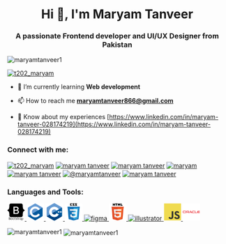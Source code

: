 <h1 align="center">Hi 👋, I'm Maryam Tanveer</h1>
<h3 align="center">A passionate Frontend developer and UI/UX Designer from Pakistan</h3>
<p align="left"> <img src="https://komarev.com/ghpvc/?username=maryamtanveer1&label=Profile%20views&color=0e75b6&style=flat" alt="maryamtanveer1" /> </p>

<p align="left"> <a href="https://twitter.com/t202_maryam" target="blank"><img src="https://img.shields.io/twitter/follow/t202_maryam?logo=twitter&style=for-the-badge" alt="t202_maryam" /></a> </p>

- 🌱 I’m currently learning **Web development**

- 📫 How to reach me **maryamtanveer866@gmail.com**

- 📄 Know about my experiences [https://www.linkedin.com/in/maryam-tanveer-028174219](https://www.linkedin.com/in/maryam-tanveer-028174219)

<h3 align="left">Connect with me:</h3>
<p align="left">
<a href="https://twitter.com/t202_maryam" target="blank"><img align="center" src="https://raw.githubusercontent.com/rahuldkjain/github-profile-readme-generator/master/src/images/icons/Social/twitter.svg" alt="t202_maryam" height="30" width="40" /></a>
<a href="https://linkedin.com/in/maryam tanveer" target="blank"><img align="center" src="https://raw.githubusercontent.com/rahuldkjain/github-profile-readme-generator/master/src/images/icons/Social/linked-in-alt.svg" alt="maryam tanveer" height="30" width="40" /></a>
<a href="https://stackoverflow.com/users/maryam tanveer" target="blank"><img align="center" src="https://raw.githubusercontent.com/rahuldkjain/github-profile-readme-generator/master/src/images/icons/Social/stack-overflow.svg" alt="maryam tanveer" height="30" width="40" /></a>
<a href="https://dribbble.com/maryam" target="blank"><img align="center" src="https://raw.githubusercontent.com/rahuldkjain/github-profile-readme-generator/master/src/images/icons/Social/dribbble.svg" alt="maryam" height="30" width="40" /></a>
<a href="https://www.behance.net/maryam tanveer" target="blank"><img align="center" src="https://raw.githubusercontent.com/rahuldkjain/github-profile-readme-generator/master/src/images/icons/Social/behance.svg" alt="maryam tanveer" height="30" width="40" /></a>
<a href="https://medium.com/@maryamtanveer" target="blank"><img align="center" src="https://raw.githubusercontent.com/rahuldkjain/github-profile-readme-generator/master/src/images/icons/Social/medium.svg" alt="@maryamtanveer" height="30" width="40" /></a>
<a href="https://www.youtube.com/c/maryam tanveer" target="blank"><img align="center" src="https://raw.githubusercontent.com/rahuldkjain/github-profile-readme-generator/master/src/images/icons/Social/youtube.svg" alt="maryam tanveer" height="30" width="40" /></a>
</p>

<h3 align="left">Languages and Tools:</h3>
<p align="left"> <a href="https://getbootstrap.com" target="_blank" rel="noreferrer"> <img src="https://raw.githubusercontent.com/devicons/devicon/master/icons/bootstrap/bootstrap-plain-wordmark.svg" alt="bootstrap" width="40" height="40"/> </a> <a href="https://www.cprogramming.com/" target="_blank" rel="noreferrer"> <img src="https://raw.githubusercontent.com/devicons/devicon/master/icons/c/c-original.svg" alt="c" width="40" height="40"/> </a> <a href="https://www.w3schools.com/cpp/" target="_blank" rel="noreferrer"> <img src="https://raw.githubusercontent.com/devicons/devicon/master/icons/cplusplus/cplusplus-original.svg" alt="cplusplus" width="40" height="40"/> </a> <a href="https://www.w3schools.com/css/" target="_blank" rel="noreferrer"> <img src="https://raw.githubusercontent.com/devicons/devicon/master/icons/css3/css3-original-wordmark.svg" alt="css3" width="40" height="40"/> </a> <a href="https://www.figma.com/" target="_blank" rel="noreferrer"> <img src="https://www.vectorlogo.zone/logos/figma/figma-icon.svg" alt="figma" width="40" height="40"/> </a> <a href="https://www.w3.org/html/" target="_blank" rel="noreferrer"> <img src="https://raw.githubusercontent.com/devicons/devicon/master/icons/html5/html5-original-wordmark.svg" alt="html5" width="40" height="40"/> </a> <a href="https://www.adobe.com/in/products/illustrator.html" target="_blank" rel="noreferrer"> <img src="https://www.vectorlogo.zone/logos/adobe_illustrator/adobe_illustrator-icon.svg" alt="illustrator" width="40" height="40"/> </a> <a href="https://developer.mozilla.org/en-US/docs/Web/JavaScript" target="_blank" rel="noreferrer"> <img src="https://raw.githubusercontent.com/devicons/devicon/master/icons/javascript/javascript-original.svg" alt="javascript" width="40" height="40"/> </a> <a href="https://www.oracle.com/" target="_blank" rel="noreferrer"> <img src="https://raw.githubusercontent.com/devicons/devicon/master/icons/oracle/oracle-original.svg" alt="oracle" width="40" height="40"/> </a> </p>

<p><img align="left" src="https://github-readme-stats.vercel.app/api/top-langs?username=maryamtanveer1&show_icons=true&locale=en&layout=compact" alt="maryamtanveer1" /></p>

<p>&nbsp;<img align="center" src="https://github-readme-stats.vercel.app/api?username=maryamtanveer1&show_icons=true&locale=en" alt="maryamtanveer1" /></p>
